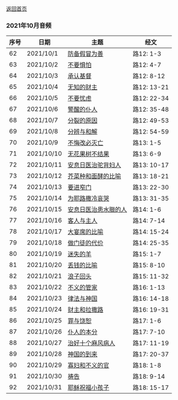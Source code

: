 
[返回首页](index)

### 2021年10月音频

|序号|日期|主题|经文|
|---|----|---|---|
|62|2021/10/1|[防备假冒为善](https://carmelbible.sgp1.digitaloceanspaces.com/202110/Luke62.mp3)|路12: 1-3|
|63|2021/10/2|[不要惧怕](https://carmelbible.sgp1.digitaloceanspaces.com/202110/Luke63.mp3)|路12: 4-7|
|64|2021/10/3|[承认基督](https://carmelbible.sgp1.digitaloceanspaces.com/202110/Luke64.mp3)|路12: 8-12|
|65|2021/10/4|[无知的财主](https://carmelbible.sgp1.digitaloceanspaces.com/202110/Luke65.mp3)|路12: 13-21|
|66|2021/10/5|[不要忧虑](https://carmelbible.sgp1.digitaloceanspaces.com/202110/Luke66.mp3)|路12: 22-34|
|67|2021/10/6|[警醒的仆人](https://carmelbible.sgp1.digitaloceanspaces.com/202110/Luke67.mp3)|路12: 35-48|
|68|2021/10/7|[分裂的原因](https://carmelbible.sgp1.digitaloceanspaces.com/202110/Luke68.mp3)|路12: 49-53|
|69|2021/10/8|[分辨与和解](https://carmelbible.sgp1.digitaloceanspaces.com/202110/Luke69.mp3)|路12: 54-59|
|70|2021/10/9|[不悔改必灭亡](https://carmelbible.sgp1.digitaloceanspaces.com/202110/Luke70.mp3)|路13: 1-5|
|71|2021/10/10|[无花果树不结果](https://carmelbible.sgp1.digitaloceanspaces.com/202110/Luke71.mp3)|路13: 6-9|
|72|2021/10/11|[安息日医治驼背妇人](https://carmelbible.sgp1.digitaloceanspaces.com/202110/Luke72.mp3)|路13: 10-17|
|73|2021/10/12|[芥菜种和面酵的比喻](https://carmelbible.sgp1.digitaloceanspaces.com/202110/Luke73.mp3)|路13: 18-21|
|74|2021/10/13|[要进窄门](https://carmelbible.sgp1.digitaloceanspaces.com/202110/Luke74.mp3)|路13: 22-30|
|75|2021/10/14|[为耶路撒冷哀哭](https://carmelbible.sgp1.digitaloceanspaces.com/202110/Luke75.mp3)|路13: 31-35|
|76|2021/10/15|[安息日医治患水臌的人](https://carmelbible.sgp1.digitaloceanspaces.com/202110/Luke76.mp3)|路14: 1-6|
|77|2021/10/16|[客人与主人](https://carmelbible.sgp1.digitaloceanspaces.com/202110/Luke77.mp3)|路14: 7-14|
|78|2021/10/17|[大宴席的比喻](https://carmelbible.sgp1.digitaloceanspaces.com/202110/Luke78.mp3)|路14: 15-24|
|79|2021/10/18|[做门徒的代价](https://carmelbible.sgp1.digitaloceanspaces.com/202110/Luke79.mp3)|路14: 25-35|
|80|2021/10/19|[迷失的羊](https://carmelbible.sgp1.digitaloceanspaces.com/202110/Luke80.mp3)|路15: 1-7|
|81|2021/10/20|[丢钱的比喻](https://carmelbible.sgp1.digitaloceanspaces.com/202110/Luke81.mp3)|路15: 8-10|
|82|2021/10/21|[浪子回头](https://carmelbible.sgp1.digitaloceanspaces.com/202110/Luke82.mp3)|路15: 11-32|
|83|2021/10/22|[不义的管家](https://carmelbible.sgp1.digitaloceanspaces.com/202110/Luke83.mp3)|路16: 1-13|
|84|2021/10/23|[律法与神国](https://carmelbible.sgp1.digitaloceanspaces.com/202110/Luke84.mp3)|路16: 14-18|
|85|2021/10/24|[财主和拉撒路](https://carmelbible.sgp1.digitaloceanspaces.com/202110/Luke85.mp3)|路16: 19-31|
|86|2021/10/25|[罪与饶恕](https://carmelbible.sgp1.digitaloceanspaces.com/202110/Luke86.mp3)|路17: 1-6|
|87|2021/10/26|[仆人的本分](https://carmelbible.sgp1.digitaloceanspaces.com/202110/Luke87.mp3)|路17: 7-10|
|88|2021/10/27|[治好十个麻风病人](https://carmelbible.sgp1.digitaloceanspaces.com/202110/Luke88.mp3)|路17: 11-19|
|89|2021/10/28|[神国的到来](https://carmelbible.sgp1.digitaloceanspaces.com/202110/Luke89.mp3)|路17: 20-37|
|90|2021/10/29|[寡妇和不义的官](https://carmelbible.sgp1.digitaloceanspaces.com/202110/Luke90.mp3)|路18: 1-8|
|91|2021/10/30|[祷告](https://carmelbible.sgp1.digitaloceanspaces.com/202110/Luke91.mp3)|路18: 9-14|
|92|2021/10/31|[耶稣祝福小孩子](https://carmelbible.sgp1.digitaloceanspaces.com/202110/Luke92.mp3)|路18: 15-17|


